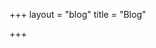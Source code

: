 +++
layout = "blog"
title = "Blog"

+++

<!-- section layout stored in /layouts/section/blog.html -->
